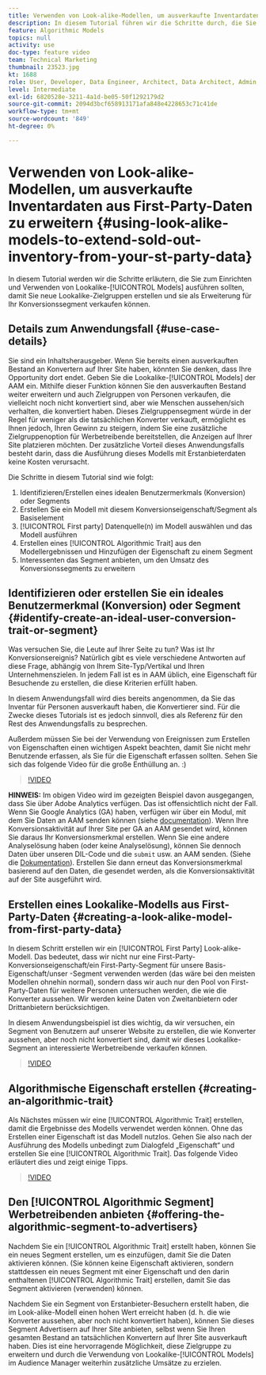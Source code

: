 ```yaml
---
title: Verwenden von Look-alike-Modellen, um ausverkaufte Inventardaten aus First-Party-Daten zu erweitern
description: In diesem Tutorial führen wir die Schritte durch, die Sie zum Einrichten und Verwenden von Look-alike-Modellen ausführen sollten, damit Sie neue Look-alike-Zielgruppen erstellen und sie als Erweiterung für Ihr Konversionssegment verkaufen können.
feature: Algorithmic Models
topics: null
activity: use
doc-type: feature video
team: Technical Marketing
thumbnail: 23523.jpg
kt: 1688
role: User, Developer, Data Engineer, Architect, Data Architect, Admin, Leader
level: Intermediate
exl-id: 6820528e-3211-4a1d-be05-50f1292179d2
source-git-commit: 2094d3bcf658913171afa848e4228653c71c41de
workflow-type: tm+mt
source-wordcount: '849'
ht-degree: 0%

---
```


# Verwenden von Look-alike-Modellen, um ausverkaufte Inventardaten aus First-Party-Daten zu erweitern {#using-look-alike-models-to-extend-sold-out-inventory-from-your-st-party-data}

In diesem Tutorial werden wir die Schritte erläutern, die Sie zum Einrichten und Verwenden von Lookalike-[!UICONTROL Models] ausführen sollten, damit Sie neue Lookalike-Zielgruppen erstellen und sie als Erweiterung für Ihr Konversionssegment verkaufen können.

## Details zum Anwendungsfall {#use-case-details}

Sie sind ein Inhaltsherausgeber. Wenn Sie bereits einen ausverkauften Bestand an Konvertern auf Ihrer Site haben, könnten Sie denken, dass Ihre Opportunity dort endet. Geben Sie die Lookalike-[!UICONTROL Models] der AAM ein. Mithilfe dieser Funktion können Sie den ausverkauften Bestand weiter erweitern und auch Zielgruppen von Personen verkaufen, die vielleicht noch nicht konvertiert sind, aber wie Menschen aussehen/sich verhalten, die konvertiert haben. Dieses Zielgruppensegment würde in der Regel für weniger als die tatsächlichen Konverter verkauft, ermöglicht es Ihnen jedoch, Ihren Gewinn zu steigern, indem Sie eine zusätzliche Zielgruppenoption für Werbetreibende bereitstellen, die Anzeigen auf Ihrer Site platzieren möchten. Der zusätzliche Vorteil dieses Anwendungsfalls besteht darin, dass die Ausführung dieses Modells mit Erstanbieterdaten keine Kosten verursacht.

Die Schritte in diesem Tutorial sind wie folgt:

1. Identifizieren/Erstellen eines idealen Benutzermerkmals (Konversion) oder Segments
1. Erstellen Sie ein Modell mit diesem Konversionseigenschaft/Segment als Basiselement
1. [!UICONTROL First party] Datenquelle(n) im Modell auswählen und das Modell ausführen
1. Erstellen eines [!UICONTROL Algorithmic Trait] aus den Modellergebnissen und Hinzufügen der Eigenschaft zu einem Segment
1. Interessenten das Segment anbieten, um den Umsatz des Konversionssegments zu erweitern

## Identifizieren oder erstellen Sie ein ideales Benutzermerkmal (Konversion) oder Segment {#identify-create-an-ideal-user-conversion-trait-or-segment}

Was versuchen Sie, die Leute auf Ihrer Seite zu tun? Was ist Ihr Konversionsereignis? Natürlich gibt es viele verschiedene Antworten auf diese Frage, abhängig von Ihrem Site-Typ/Vertikal und Ihren Unternehmenszielen. In jedem Fall ist es in AAM üblich, eine Eigenschaft für Besuchende zu erstellen, die diese Kriterien erfüllt haben.

In diesem Anwendungsfall wird dies bereits angenommen, da Sie das Inventar für Personen ausverkauft haben, die Konvertierer sind. Für die Zwecke dieses Tutorials ist es jedoch sinnvoll, dies als Referenz für den Rest des Anwendungsfalls zu besprechen.

Außerdem müssen Sie bei der Verwendung von Ereignissen zum Erstellen von Eigenschaften einen wichtigen Aspekt beachten, damit Sie nicht mehr Benutzende erfassen, als Sie für die Eigenschaft erfassen sollten. Sehen Sie sich das folgende Video für die große Enthüllung an. :)

>[!VIDEO](https://video.tv.adobe.com/v/23431/?quality=12)

**HINWEIS:** Im obigen Video wird im gezeigten Beispiel davon ausgegangen, dass Sie über Adobe Analytics verfügen. Das ist offensichtlich nicht der Fall. Wenn Sie Google Analytics (GA) haben, verfügen wir über ein Modul, mit dem Sie Daten an AAM senden können (siehe [documentation](https://experienceleague.adobe.com/docs/audience-manager/user-guide/dil-api/dil-overview.html)). Wenn Ihre Konversionsaktivität auf Ihrer Site per GA an AAM gesendet wird, können Sie daraus Ihr Konversionsmerkmal erstellen. Wenn Sie eine andere Analyselösung haben (oder keine Analyselösung), können Sie dennoch Daten über unseren DIL-Code und die `submit` usw. an AAM senden. (Siehe die [Dokumentation](https://experienceleague.adobe.com/docs/audience-manager/user-guide/dil-api/dil-modules.html)). Erstellen Sie dann erneut das Konversionsmerkmal basierend auf den Daten, die gesendet werden, als die Konversionsaktivität auf der Site ausgeführt wird.

## Erstellen eines Lookalike-Modells aus First-Party-Daten {#creating-a-look-alike-model-from-first-party-data}

In diesem Schritt erstellen wir ein [!UICONTROL First Party] Look-alike-Modell. Das bedeutet, dass wir nicht nur eine First-Party-Konversionseigenschaft/ein First-Party-Segment für unsere Basis-Eigenschaft/unser -Segment verwenden werden (das wäre bei den meisten Modellen ohnehin normal), sondern dass wir auch nur den Pool von First-Party-Daten für weitere Personen untersuchen werden, die wie die Konverter aussehen. Wir werden keine Daten von Zweitanbietern oder Drittanbietern berücksichtigen.

In diesem Anwendungsbeispiel ist dies wichtig, da wir versuchen, ein Segment von Benutzern auf unserer Website zu erstellen, die wie Konverter aussehen, aber noch nicht konvertiert sind, damit wir dieses Lookalike-Segment an interessierte Werbetreibende verkaufen können.

>[!VIDEO](https://video.tv.adobe.com/v/23504/?quality-12)

## Algorithmische Eigenschaft erstellen {#creating-an-algorithmic-trait}

Als Nächstes müssen wir eine [!UICONTROL Algorithmic Trait] erstellen, damit die Ergebnisse des Modells verwendet werden können. Ohne das Erstellen einer Eigenschaft ist das Modell nutzlos. Gehen Sie also nach der Ausführung des Modells unbedingt zum Dialogfeld „Eigenschaft“ und erstellen Sie eine [!UICONTROL Algorithmic Trait]. Das folgende Video erläutert dies und zeigt einige Tipps.

>[!VIDEO](https://video.tv.adobe.com/v/23523/?quality=12)

## Den [!UICONTROL Algorithmic Segment] Werbetreibenden anbieten {#offering-the-algorithmic-segment-to-advertisers}

Nachdem Sie ein [!UICONTROL Algorithmic Trait] erstellt haben, können Sie ein neues Segment erstellen, um es einzufügen, damit Sie die Daten aktivieren können. (Sie können keine Eigenschaft aktivieren, sondern stattdessen ein neues Segment mit einer Eigenschaft und den darin enthaltenen [!UICONTROL Algorithmic Trait] erstellen, damit Sie das Segment aktivieren (verwenden) können.

Nachdem Sie ein Segment von Erstanbieter-Besuchern erstellt haben, die im Look-alike-Modell einen hohen Wert erreicht haben (d. h. die wie Konverter aussehen, aber noch nicht konvertiert haben), können Sie dieses Segment Advertisern auf Ihrer Site anbieten, selbst wenn Sie Ihren gesamten Bestand an tatsächlichen Konvertern auf Ihrer Site ausverkauft haben. Dies ist eine hervorragende Möglichkeit, diese Zielgruppe zu erweitern und durch die Verwendung von Lookalike-[!UICONTROL Models] im Audience Manager weiterhin zusätzliche Umsätze zu erzielen.

